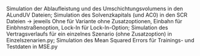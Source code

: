 Simulation der Ablaufleistung und des Umschichtungsvolumens in den ALundUV Dateien; 
Simulation des Solvenzkapitals (und AC0) in den SCR Dateien 
-> jeweils Ohne für Variante ohne Zusatzoptionen, Einbahn für Einbhnstraßenoption, Lock-In für Lock-In-Option; 
Simulation des Vertragsverlaufs für ein einzelnes Szenario (ohne Zusatzoption) in Einzelszenarien.py; 
Simulation des Mean Squared Errors für Trainings- und Testdaten in MSE.py
